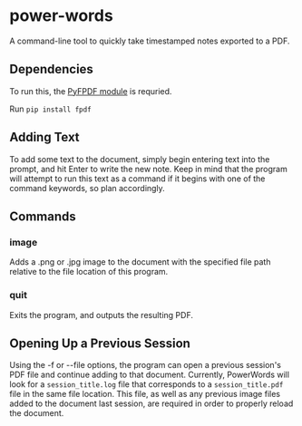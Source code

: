 # power-words

A command-line tool to quickly take timestamped notes exported to a PDF.

## Dependencies

To run this, the [PyFPDF module](https://pypi.org/project/fpdf/) is requried.

Run `pip install fpdf`

## Adding Text

To add some text to the document, simply begin entering text into the prompt, and hit Enter to write the new note. Keep in mind that the program will attempt to run this text as a command if it begins with one of the command keywords, so plan accordingly.

## Commands

### image

Adds a .png or .jpg image to the document with the specified file path relative to the file location of this program.

### quit

Exits the program, and outputs the resulting PDF.

## Opening Up a Previous Session

Using the -f or --file options, the program can open a previous session's PDF file and continue adding to that document. Currently, PowerWords will look for a `session_title.log` file that corresponds to a `session_title.pdf` file in the same file location. This file, as well as any previous image files added to the document last session, are required in order to properly reload the document.
